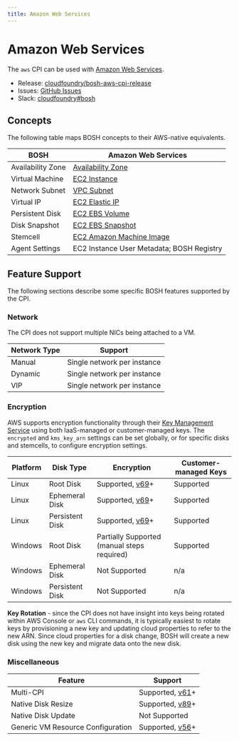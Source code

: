 ```yaml
---
title: Amazon Web Services
---
```


# Amazon Web Services

The `aws` CPI can be used with [Amazon Web Services](https://aws.amazon.com/).

 * Release: [cloudfoundry/bosh-aws-cpi-release](https://github.com/cloudfoundry/bosh-aws-cpi-release)
 * Issues: [GitHub Issues](https://github.com/cloudfoundry/bosh-aws-cpi-release/issues)
 * Slack: [cloudfoundry#bosh](https://cloudfoundry.slack.com/messages/bosh)


## Concepts

The following table maps BOSH concepts to their AWS-native equivalents.

|       BOSH        | Amazon Web Services |
| ----------------- | ------------------- |
| Availability Zone | [Availability Zone](https://docs.aws.amazon.com/AmazonRDS/latest/UserGuide/Concepts.RegionsAndAvailabilityZones.html) |
| Virtual Machine   | [EC2 Instance](https://docs.aws.amazon.com/AWSEC2/latest/UserGuide/Instances.html) |
| Network Subnet    | [VPC Subnet](https://docs.aws.amazon.com/AmazonVPC/latest/UserGuide/VPC_Subnets.html) |
| Virtual IP        | [EC2 Elastic IP](https://docs.aws.amazon.com/AWSEC2/latest/UserGuide/elastic-ip-addresses-eip.html) |
| Persistent Disk   | [EC2 EBS Volume](https://docs.aws.amazon.com/AWSEC2/latest/UserGuide/EBSVolumes.html) |
| Disk Snapshot     | [EC2 EBS Snapshot](https://docs.aws.amazon.com/AWSEC2/latest/UserGuide/EBSSnapshots.html) |
| Stemcell          | [EC2 Amazon Machine Image](https://docs.aws.amazon.com/AWSEC2/latest/UserGuide/AMIs.html) |
| Agent Settings    | EC2 Instance User Metadata; BOSH Registry |


## Feature Support

The following sections describe some specific BOSH features supported by the
CPI.


### Network

The CPI does not support multiple NICs being attached to a VM.

| Network Type |           Support           |
| ------------ | --------------------------- |
| Manual       | Single network per instance |
| Dynamic      | Single network per instance |
| VIP          | Single network per instance |


### Encryption

AWS supports encryption functionality through their
[Key Management Service][aws_kms] using both IaaS-managed or customer-managed
keys. The `encrypted` and `kms_key_arn` settings can be set globally, or for
specific disks and stemcells, to configure encryption settings.

| Platform |    Disk Type    |                 Encryption                  | Customer-managed Keys |
| -------- | --------------- | ------------------------------------------- | --------------------- |
| Linux    | Root Disk       | Supported, [v69][aws_cpi_v69]+              | Supported             |
| Linux    | Ephemeral Disk  | Supported, [v69][aws_cpi_v69]+              | Supported             |
| Linux    | Persistent Disk | Supported, [v69][aws_cpi_v69]+              | Supported             |
| Windows  | Root Disk       | Partially Supported (manual steps required) | Supported             |
| Windows  | Ephemeral Disk  | Not Supported                               | n/a                   |
| Windows  | Persistent Disk | Not Supported                               | n/a                   |

**Key Rotation** - since the CPI does not have insight into keys being rotated
within AWS Console or `aws` CLI commands, it is typically easiest to rotate
keys by provisioning a new key and updating cloud properties to refer to the
new ARN. Since cloud properties for a disk change, BOSH will create a new disk
using the new key and migrate data onto the new disk.

[aws_kms]: https://aws.amazon.com/kms/
[aws_cpi_v69]: https://github.com/cloudfoundry/bosh-aws-cpi-release/releases/tag/v69

### Miscellaneous

|             Feature               |            Support             |
| --------------------------------- | ------------------------------ |
| Multi-CPI                         | Supported, [v61][aws_cpi_v61]+ |
| Native Disk Resize                | Supported, [v89][aws_cpi_v89]+ |
| Native Disk Update                | Not Supported                  |
| Generic VM Resource Configuration | Supported, [v56][aws_cpi_v56]+ |

[aws_cpi_v61]: https://github.com/cloudfoundry/bosh-aws-cpi-release/releases/tag/v61
[aws_cpi_v89]: https://github.com/cloudfoundry/bosh-aws-cpi-release/releases/tag/v89
[aws_cpi_v56]: https://github.com/cloudfoundry/bosh-aws-cpi-release/releases/tag/v56
